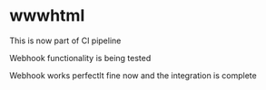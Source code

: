 # wwwhtml
This is now part of CI pipeline


Webhook functionality is being tested

Webhook works perfectlt fine now and the integration is complete 
